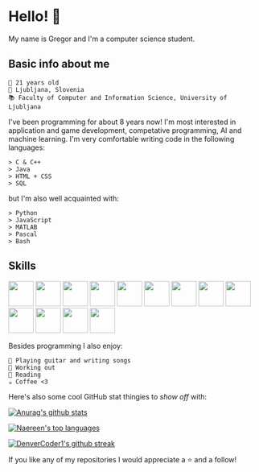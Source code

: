 # Hello! 👋

My name is Gregor and I'm a computer science student.

## Basic info about me
```
🍰 21 years old
📍 Ljubljana, Slovenia
📚 Faculty of Computer and Information Science, University of Ljubljana
```
I've been programming for about 8 years now! I'm most interested in application and game development, competative programming, AI and machine learning. I'm very comfortable writing code in the following languages:
```
> C & C++
> Java
> HTML + CSS
> SQL
```
but I'm also well acquainted with:
```
> Python
> JavaScript
> MATLAB
> Pascal 
> Bash
```

## Skills
<img height=50 src="https://cdn.jsdelivr.net/gh/devicons/devicon/icons/c/c-original.svg" /> <img height=50 src="https://cdn.jsdelivr.net/gh/devicons/devicon/icons/cplusplus/cplusplus-original.svg"> <img height=50 src="https://cdn.jsdelivr.net/gh/devicons/devicon/icons/java/java-original-wordmark.svg" /> <img height=50 src="https://cdn.jsdelivr.net/gh/devicons/devicon/icons/python/python-original.svg" /> <img height=50 src="https://cdn.jsdelivr.net/gh/devicons/devicon/icons/html5/html5-original-wordmark.svg" /> <img height=50 src="https://cdn.jsdelivr.net/gh/devicons/devicon/icons/css3/css3-original-wordmark.svg" /> <img height=50 src="https://cdn.jsdelivr.net/gh/devicons/devicon/icons/javascript/javascript-original.svg" /> <img height=50 src="https://cdn.jsdelivr.net/gh/devicons/devicon/icons/react/react-original.svg" /> <img height=50 src="https://cdn.jsdelivr.net/gh/devicons/devicon/icons/matlab/matlab-original.svg" /> <img height=50 src="https://cdn.jsdelivr.net/gh/devicons/devicon/icons/mysql/mysql-original-wordmark.svg" /> <img height=50 src="https://cdn.jsdelivr.net/gh/devicons/devicon/icons/bash/bash-original.svg" /> <img height=50 src="https://cdn.jsdelivr.net/gh/devicons/devicon/icons/docker/docker-original.svg" /> <img height=50 src="https://cdn.jsdelivr.net/gh/devicons/devicon/icons/git/git-original.svg" />
          

Besides programming I also enjoy:
<pre>
<code>🎸 Playing guitar and writing songs
💪 Working out
📖 Reading
☕️ Coffee <3</code>
</pre> 

Here's also some cool GitHub stat thingies to *show off* with:

[![Anurag's github stats](https://github-readme-stats.vercel.app/api?username=gregorkovac&theme=dark)](https://github.com/anuraghazra/github-readme-stats) 

[![Naereen's top languages](https://github-readme-stats.vercel.app/api/top-langs/?username=gregorkovac&theme=dark&hide=ShaderLab,HLSL,ASP.NET,GLSL)](https://github.com/anuraghazra/github-readme-stats)

[![DenverCoder1's github streak](https://github-readme-streak-stats.herokuapp.com/?user=gregorkovac&theme=dark)](https://github.com/DenverCoder1/github-readme-streak-stats)

If you like any of my repositories I would appreciate a ⭐️ and a follow!
